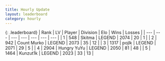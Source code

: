 ```yaml
---
title: Hourly Update
layout: leaderboard
category: hourly
---
```


{: .leaderboard}
| Rank | LV | Player | Division | Elo | Wins | Losses |
| --- | --- | --- | --- | --- | --- | --- |
| <span data-change="0">1</span> | 548 | <span title="ID: 402846">Skitma</span> | LEGEND | <span data-change="0">2074</span> | <span data-change="0">20</span> | <span data-change="0">1</span> |
| <span data-change="0">2</span> | 942 | <span title="ID: 498323">Count Murko</span> | LEGEND | <span data-change="0">2073</span> | <span data-change="0">35</span> | <span data-change="0">12</span> |
| <span data-change="0">3</span> | 1317 | <span title="ID: 4783">pojlk</span> | LEGEND | <span data-change="0">2071</span> | <span data-change="0">29</span> | <span data-change="0">5</span> |
| <span data-change="0">4</span> | 2904 | <span title="ID: 164871">Hungry YuYu</span> | LEGEND | <span data-change="-10">2050</span> | <span data-change="1">81</span> | <span data-change="1">48</span> |
| <span data-change="1">5</span> | 1464 | <span title="ID: 392407">Kunzut1k</span> | LEGEND | <span data-change="0">2023</span> | <span data-change="0">33</span> | <span data-change="0">13</span> |